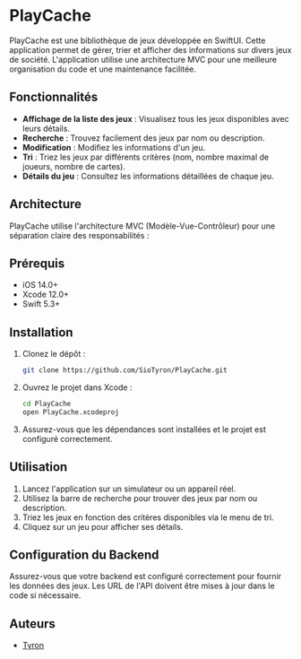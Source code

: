 # PlayCache
PlayCache est une bibliothèque de jeux développée en SwiftUI. Cette application permet de gérer, trier et afficher des informations sur divers jeux de société. L'application utilise une architecture MVC pour une meilleure organisation du code et une maintenance facilitée.

## Fonctionnalités

- **Affichage de la liste des jeux** : Visualisez tous les jeux disponibles avec leurs détails.
- **Recherche** : Trouvez facilement des jeux par nom ou description.
- **Modification** : Modifiez les informations d'un jeu. 
- **Tri** : Triez les jeux par différents critères (nom, nombre maximal de joueurs, nombre de cartes).
- **Détails du jeu** : Consultez les informations détaillées de chaque jeu.

## Architecture

PlayCache utilise l'architecture MVC (Modèle-Vue-Contrôleur) pour une séparation claire des responsabilités :

## Prérequis

- iOS 14.0+
- Xcode 12.0+
- Swift 5.3+

## Installation

1. Clonez le dépôt :

   ```sh
   git clone https://github.com/SioTyron/PlayCache.git
   ```

2. Ouvrez le projet dans Xcode :

   ```sh
   cd PlayCache
   open PlayCache.xcodeproj
   ```

3. Assurez-vous que les dépendances sont installées et le projet est configuré correctement.

## Utilisation

1. Lancez l'application sur un simulateur ou un appareil réel.
2. Utilisez la barre de recherche pour trouver des jeux par nom ou description.
3. Triez les jeux en fonction des critères disponibles via le menu de tri.
4. Cliquez sur un jeu pour afficher ses détails.

## Configuration du Backend

Assurez-vous que votre backend est configuré correctement pour fournir les données des jeux. Les URL de l'API doivent être mises à jour dans le code si nécessaire.


## Auteurs

- [Tyron](https://github.com/SioTyron)
